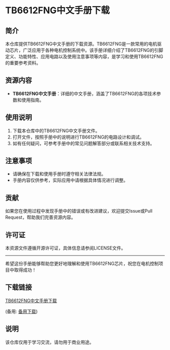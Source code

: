 # TB6612FNG中文手册下载

## 简介
本仓库提供TB6612FNG中文手册的下载资源。TB6612FNG是一款常用的电机驱动芯片，广泛应用于各种电机控制系统中。该手册详细介绍了TB6612FNG的引脚定义、功能特性、应用电路以及使用注意事项等内容，是学习和使用TB6612FNG的重要参考资料。

## 资源内容
- **TB6612FNG中文手册**：详细的中文手册，涵盖了TB6612FNG的各项技术参数和使用指南。

## 使用说明
1. 下载本仓库中的TB6612FNG中文手册文件。
2. 打开文件，按照手册中的说明进行TB6612FNG的电路设计和调试。
3. 如有任何疑问，可参考手册中的常见问题解答部分或联系相关技术支持。

## 注意事项
- 请确保在下载和使用手册时遵守相关法律法规。
- 手册内容仅供参考，实际应用中请根据具体情况进行调整。

## 贡献
如果您在使用过程中发现手册中的错误或有改进建议，欢迎提交Issue或Pull Request，帮助我们完善资源内容。

## 许可证
本资源文件遵循开源许可证，具体信息请参阅LICENSE文件。

---

希望这份手册能够帮助您更好地理解和使用TB6612FNG芯片，祝您在电机控制项目中取得成功！

## 下载链接
[TB6612FNG中文手册下载](https://pan.quark.cn/s/4fdbdb246d51) 

(备用: [备用下载](https://pan.baidu.com/s/16J7-O0yaHUSsyXy4s3b-sA?pwd=1234))

## 说明

该仓库仅用于学习交流，请勿用于商业用途。
